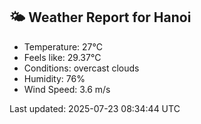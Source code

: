 <!-- WEATHER-START -->
## 🌤 Weather Report for Hanoi

- Temperature: 27°C
- Feels like: 29.37°C
- Conditions: overcast clouds
- Humidity: 76%
- Wind Speed: 3.6 m/s

Last updated: 2025-07-23 08:34:44 UTC
<!-- WEATHER-END -->
